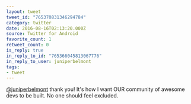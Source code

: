 ```yaml
---
layout: tweet
tweet_id: "765370831346294784"
category: twitter
date: 2016-08-16T02:13:20.000Z
source: Twitter for Android
favorite_count: 1
retweet_count: 0
is_reply: true
in_reply_to_id: "765366045813067776"
in_reply_to_user: juniperbelmont
tags:
- tweet
---
```


[@juniperbelmont](https://twitter.com/@juniperbelmont) thank you! It's how I want OUR community of awesome devs to be built. No one should feel excluded.
